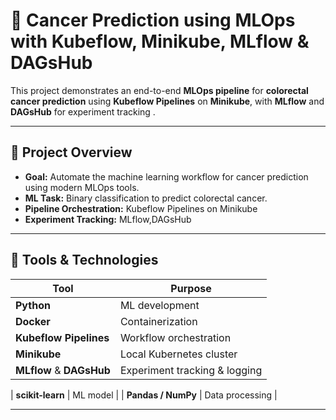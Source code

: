# 🧬 Cancer Prediction using MLOps with Kubeflow, Minikube, MLflow & DAGsHub

This project demonstrates an end-to-end **MLOps pipeline** for **colorectal cancer prediction** using **Kubeflow Pipelines** on **Minikube**, with **MLflow** and **DAGsHub** for experiment tracking .

---

## 🚀 Project Overview

- **Goal:** Automate the machine learning workflow for cancer prediction using modern MLOps tools.
- **ML Task:** Binary classification to predict colorectal cancer.
- **Pipeline Orchestration:** Kubeflow Pipelines on Minikube
- **Experiment Tracking:** MLflow,DAGsHub


---

## 🧰 Tools & Technologies

| Tool | Purpose |
|------|---------|
| **Python** | ML development |
| **Docker** | Containerization |
| **Kubeflow Pipelines** | Workflow orchestration |
| **Minikube** | Local Kubernetes cluster |
| **MLflow** & **DAGsHub**  | Experiment tracking & logging |

| **scikit-learn** | ML model |
| **Pandas / NumPy** | Data processing |

---

